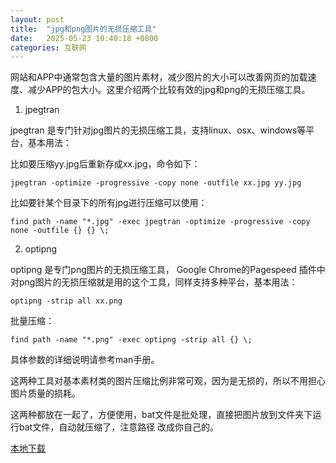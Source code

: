 ```yaml
---
layout: post
title:  "jpg和png图片的无损压缩工具"
date:   2025-05-23 10:40:18 +0800
categories: 互联网
---
```


网站和APP中通常包含大量的图片素材，减少图片的大小可以改善网页的加载速度、减少APP的包大小。这里介绍两个比较有效的jpg和png的无损压缩工具。

1. jpegtran

jpegtran 是专门针对jpg图片的无损压缩工具，支持linux、osx、windows等平台，基本用法：

比如要压缩yy.jpg后重新存成xx.jpg，命令如下：

    jpegtran -optimize -progressive -copy none -outfile xx.jpg yy.jpg

比如要针某个目录下的所有jpg进行压缩可以使用：

    find path -name "*.jpg" -exec jpegtran -optimize -progressive -copy none -outfile {} {} \;

2. optipng

optipng 是专门png图片的无损压缩工具， Google Chrome的Pagespeed 插件中对png图片的无损压缩就是用的这个工具，同样支持多种平台，基本用法：

    optipng -strip all xx.png

批量压缩：

    find path -name "*.png" -exec optipng -strip all {} \;

具体参数的详细说明请参考man手册。

这两种工具对基本素材类的图片压缩比例非常可观，因为是无损的，所以不用担心图片质量的损耗。

这两种都放在一起了，方便使用，bat文件是批处理，直接把图片放到文件夹下运行bat文件，自动就压缩了，注意路径
改成你自己的。

[本地下载][1]

  [1]: https://r2.wait.loan/uploads/attach/jpegyh.7z